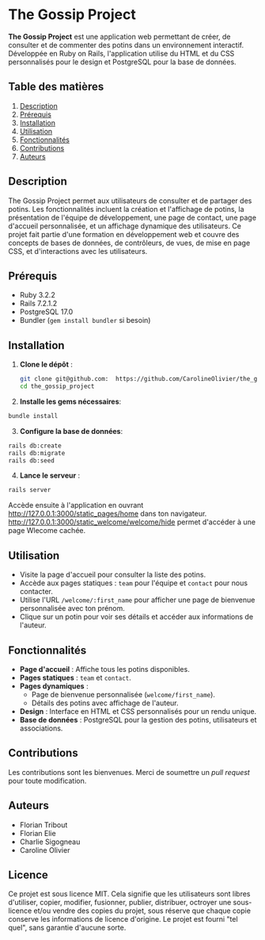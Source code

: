 # The Gossip Project

**The Gossip Project** est une application web permettant de créer, de consulter et de commenter des potins dans un environnement interactif. Développée en Ruby on Rails, l'application utilise du HTML et du CSS personnalisés pour le design et PostgreSQL pour la base de données.

## Table des matières

1. [Description](#description)
2. [Prérequis](#prérequis)
3. [Installation](#installation)
4. [Utilisation](#utilisation)
5. [Fonctionnalités](#fonctionnalités)
6. [Contributions](#contributions)
7. [Auteurs](#auteurs)

## Description

The Gossip Project permet aux utilisateurs de consulter et de partager des potins. Les fonctionnalités incluent la création et l'affichage de potins, la présentation de l'équipe de développement, une page de contact, une page d'accueil personnalisée, et un affichage dynamique des utilisateurs. Ce projet fait partie d'une formation en développement web et couvre des concepts de bases de données, de contrôleurs, de vues, de mise en page CSS, et d'interactions avec les utilisateurs.

## Prérequis

- Ruby 3.2.2
- Rails 7.2.1.2
- PostgreSQL  17.0 
- Bundler (`gem install bundler` si besoin)

## Installation

1. **Clone le dépôt** :
   ```bash
   git clone git@github.com:  https://github.com/CarolineOlivier/the_gossip_project_final
   cd the_gossip_project
   ```

2. **Installe les gems nécessaires**:

```bash
bundle install
```

3. **Configure la base de données**: 
```bash
rails db:create
rails db:migrate
rails db:seed
```
4. **Lance le serveur** : 
```bash
rails server
```
Accède ensuite à l'application en ouvrant http://127.0.0.1:3000/static_pages/home dans ton navigateur.
http://127.0.0.1:3000/static_welcome/welcome/hide permet d'accéder à une page Wlecome cachée.

## Utilisation

- Visite la page d'accueil pour consulter la liste des potins.
- Accède aux pages statiques : `team` pour l'équipe et `contact` pour nous contacter.
- Utilise l'URL `/welcome/:first_name` pour afficher une page de bienvenue personnalisée avec ton prénom.
- Clique sur un potin pour voir ses détails et accéder aux informations de l'auteur.

## Fonctionnalités

- **Page d'accueil** : Affiche tous les potins disponibles.
- **Pages statiques** : `team` et `contact`.
- **Pages dynamiques** :
  - Page de bienvenue personnalisée (`welcome/first_name`).
  - Détails des potins avec affichage de l'auteur.
- **Design** : Interface en HTML et CSS personnalisés pour un rendu unique.
- **Base de données** : PostgreSQL pour la gestion des potins, utilisateurs et associations.

## Contributions

Les contributions sont les bienvenues. Merci de soumettre un *pull request* pour toute modification.

## Auteurs

- Florian Tribout
- Florian Elie
- Charlie Sigogneau
- Caroline Olivier

## Licence

Ce projet est sous licence MIT. Cela signifie que les utilisateurs sont libres d'utiliser, copier, modifier, fusionner, publier, distribuer, octroyer une sous-licence et/ou vendre des copies du projet, sous réserve que chaque copie conserve les informations de licence d'origine. Le projet est fourni "tel quel", sans garantie d'aucune sorte.
